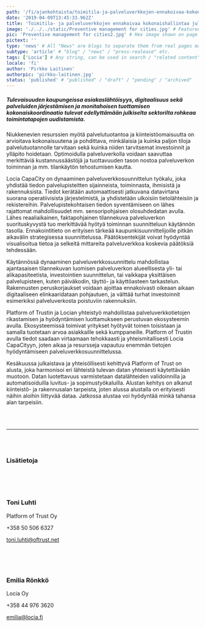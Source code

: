```yaml
---
path: '/fi/ajankohtaista/toimitila-ja-palveluverkkojen-ennakoivaa-kokonaishallintaa-julkisille-organisaatioille' # path to where you want blog to be published aka https://www.platformoftrust.net//blogs/sport-venue
date: '2019-04-09T13:45:33.962Z'
title: 'Toimitila- ja palveluverkkojen ennakoivaa kokonaishallintaa julkisille organisaatioille'
image: './../../static/Preventive management for cities.jpg' # Featured image shown on page and listings. Save in same folder. Don't use svg.
pic: 'Preventive management for cities2.jpg' # Hex image shown on page and listings. No path, just filename. Save in same folder. Don't use svg.
pictext: ''
type: 'news' # All "News" are blogs to separate them from real pages made with MarkDown, so that they appear in blog listings etc.
subtype: 'article' # "blog" / "news" / "press-realease" etc.
tags: ['Locia'] # Any string, can be used in search / "related content"
locale: 'fi'
author: 'Pirkko Laitinen'
authorpic: 'pirkko-laitinen.jpg'
status: 'published' # "published" / "draft" / "pending" / "archived"
---
```


##### Tulevaisuuden kaupungeissa asiakaslähtöisyys, digitaalisuus sekä palveluiden järjestämisen ja monitahoisen tuottamisen kokonaiskoordinaatio tulevat edellyttämään julkiselta sektorilta rohkeaa toimintatapojen uudistamista.

Niukkenevien resurssien myötä palvelutuotantoa ja kiinteistöomaisuutta on arvioitava kokonaisuutena ja pohdittava, minkälaisia ja kuinka paljon tiloja palvelutuotannolle tarvitaan sekä kuinka niiden tarvitsemat investoinnit ja ylläpito hoidetaan. Optimoidulla palveluverkolla voidaan saavuttaa merkittäviä kustannussäästöjä ja tuottavuuden tason nostoa palveluverkon toiminnan ja mm. tilankäytön tehostumisen kautta.

Locia CapaCity on dynaaminen palveluverkkosuunnittelun työkalu, joka yhdistää tiedon palvelupisteitten sijainneista, toiminnasta, ihmisistä ja rakennuksista. Tiedot kerätään automaattisesti jatkuvana datavirtana suorana operatiivisista järjestelmistä, ja yhdistetään ulkoisiin tietolähteisiin ja rekistereihin. Palvelupistekohtaisen tiedon syventämiseen on lähes rajattomat mahdollisuudet mm. sensoripohjaisen olosuhdedatan avulla. Lähes reaaliaikainen, faktapohjainen tilannekuva palveluverkon suorituskyvystä tuo merkittävää hyötyä toiminnan suunnitteluun käytännön tasolla. Ennakointitieto on erityisen tärkeää kaupunkisuunnittelijoille pitkän aikavälin strategisessa suunnittelussa. Päätöksentekijät voivat hyödyntää visualisoitua tietoa ja selkeitä mittareita palveluverkkoa koskevia päätöksiä tehdessään.

Käytännössä dynaaminen palveluverkkosuunnittelu mahdollistaa ajantasaisen tilannekuvan luomisen palveluverkon alueellisesta yli- tai alikapasiteetista, investointien suunnittelun, tai vaikkapa yksittäisen palvelupisteen, kuten päiväkodin, täyttö- ja käyttöasteen tarkastelun. Rakennusten peruskorjaukset voidaan ajoittaa ennakoivasti oikeaan aikaan digitaaliseen elinkaaridataan pohjautuen, ja välttää turhat investoinnit esimerkiksi palveluverkosta poistuviin rakennuksiin.

Platform of Trustin ja Locian yhteistyö mahdollistaa palveluverkkotietojen rikastamisen ja hyödyntämisen luottamukseen perustuvan ekosysteemin avulla. Ekosysteemissä toimivat yritykset hyötyvät toinen toisistaan ja samalla tuotetaan arvoa asiakkaille sekä kumppaneille. Platform of Trustin avulla tiedot saadaan virtaamaan tehokkaasti ja yhteismitallisesti Locia CapaCityyn, joten aikaa ja resursseja vapautuu enemmän tietojen hyödyntämiseen palveluverkkosuunnittelussa.

Kesäkuussa julkaistava ja yhteisöllisesti kehittyvä Platform of Trust on alusta, joka harmonisoi eri lähteistä tulevan datan yhteisesti käytettävään muotoon. Datan luotettavuus varmistetaan datalähteiden validoinnilla ja automatisoiduilla luvitus- ja sopimustyökaluilla. Alustan kehitys on alkanut kiinteistö- ja rakennusalan tarpeista, joten alussa alustalla on erityisesti näihin aloihin liittyvää dataa. Jatkossa alustaa voi hyödyntää minkä tahansa alan tarpeisiin.

<br/><br/>

<hr/>

<br/><br/>

### Lisätietoja

<br/><br/><br/>

### **Toni Luhti**

Platform of Trust Oy

+358 50 506 6327

toni.luhti@oftrust.net

<br/><br/><br/>

### **Emilia Rönkkö**

Locia Oy

+358 44 976 3620

emilia@locia.fi
